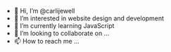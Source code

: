 - 👋 Hi, I’m @carlijewell
- 👀 I’m interested in website design and development
- 🌱 I’m currently learning JavaScript
- 💞️ I’m looking to collaborate on ...
- 📫 How to reach me ...

<!---
carlijewell/carlijewell is a ✨ special ✨ repository because its `README.md` (this file) appears on your GitHub profile.
You can click the Preview link to take a look at your changes.
--->
